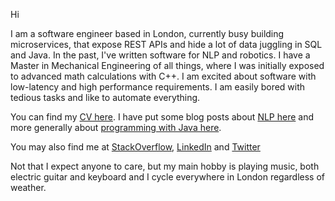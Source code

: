 Hi

I am a software engineer based in London, currently busy building microservices, that expose REST APIs and
hide a lot of data juggling in SQL and Java. In the past, I've written software for NLP and robotics.
I have a Master in Mechanical Engineering of all things, where I was initially exposed to
advanced math calculations with C++. I am excited about software with low-latency and high performance requirements.
I am easily bored with tedious tasks and like to automate everything.

You can find my [CV here](ManosNikolaidisCV.md). I have put some blog posts about [NLP here]() and more generally
about [programming with Java here]().

You may also find me at [StackOverflow](http://stackoverflow.com/users/1413133/manos-nikolaidis),
[LinkedIn](https://www.linkedin.com/in/manosnikolaidis/) and [Twitter](https://twitter.com/shadowmanos)

Not that I expect anyone to care, but my main hobby is playing music, both electric guitar and keyboard and
I cycle everywhere in London regardless of weather.
